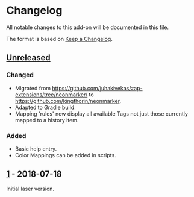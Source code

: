 # Changelog
All notable changes to this add-on will be documented in this file.

The format is based on [Keep a Changelog](https://keepachangelog.com/en/1.0.0/).

## [Unreleased]

### Changed
- Migrated from https://github.com/juhakivekas/zap-extensions/tree/neonmarker/ to https://github.com/kingthorin/neonmarker.
- Adapted to Gradle build.
- Mapping 'rules' now display all available Tags not just those currently mapped to a history item.

### Added
- Basic help entry.
- Color Mappings can be added in scripts.

## [1] - 2018-07-18

Initial laser version.

[Unreleased]: https://github.com/kingthorin/neonmarker/compare/e5d19ea50a3b8879c4e1e88fc36765635c2317de...HEAD
[1]: https://github.com/juhakivekas/zap-extensions/releases/tag/1
